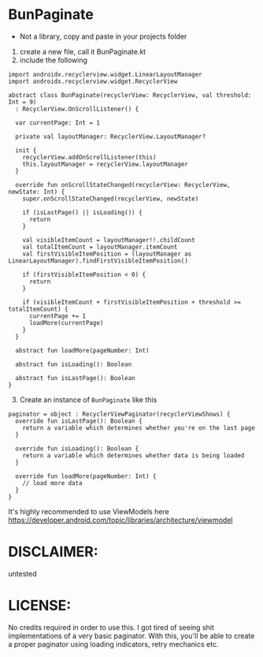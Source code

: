 # BunPaginate

* Not a library, copy and paste in your projects folder

1) create a new file, call it BunPaginate.kt
2) include the following

```
import androidx.recyclerview.widget.LinearLayoutManager
import androidx.recyclerview.widget.RecyclerView

abstract class BunPaginate(recyclerView: RecyclerView, val threshold: Int = 9)
  : RecyclerView.OnScrollListener() {

  var currentPage: Int = 1

  private val layoutManager: RecyclerView.LayoutManager?

  init {
    recyclerView.addOnScrollListener(this)
    this.layoutManager = recyclerView.layoutManager
  }

  override fun onScrollStateChanged(recyclerView: RecyclerView, newState: Int) {
    super.onScrollStateChanged(recyclerView, newState)

    if (isLastPage() || isLoading()) {
      return
    }

    val visibleItemCount = layoutManager!!.childCount
    val totalItemCount = layoutManager.itemCount
    val firstVisibleItemPosition = (layoutManager as LinearLayoutManager).findFirstVisibleItemPosition()

    if (firstVisibleItemPosition < 0) {
      return
    }

    if (visibleItemCount + firstVisibleItemPosition + threshold >= totalItemCount) {
      currentPage += 1
      loadMore(currentPage)
    }
  }

  abstract fun loadMore(pageNumber: Int)

  abstract fun isLoading(): Boolean

  abstract fun isLastPage(): Boolean
}
```

3) Create an instance of `BunPaginate` like this

```
paginator = object : RecyclerViewPaginator(recyclerViewShows) {
  override fun isLastPage(): Boolean {
    return a variable which determines whether you're on the last page
  }

  override fun isLoading(): Boolean {
    return a variable which determines whether data is being loaded
  }

  override fun loadMore(pageNumber: Int) {
    // load more data
  }
}
```

It's highly recommended to use ViewModels here https://developer.android.com/topic/libraries/architecture/viewmodel

# DISCLAIMER:
untested

# LICENSE:
No credits required in order to use this. I got tired of seeing shit implementations of a very basic paginator. With this, you'll be able to create a proper paginator using loading indicators, retry mechanics etc.
